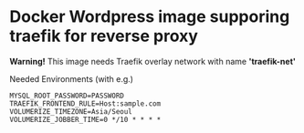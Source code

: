 # Docker Wordpress image supporing traefik for reverse proxy

**Warning!** This image needs Traefik overlay network with name **'traefik-net'**

Needed Environments (with e.g.)
```
MYSQL_ROOT_PASSWORD=PASSWORD
TRAEFIK_FRONTEND_RULE=Host:sample.com
VOLUMERIZE_TIMEZONE=Asia/Seoul
VOLUMERIZE_JOBBER_TIME=0 */10 * * * *
```
